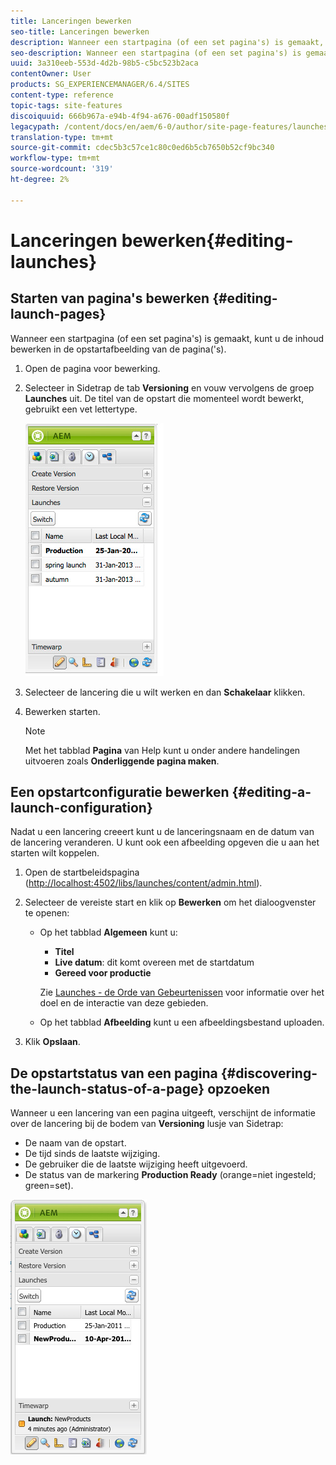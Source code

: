 ```yaml
---
title: Lanceringen bewerken
seo-title: Lanceringen bewerken
description: Wanneer een startpagina (of een set pagina's) is gemaakt, kunt u de inhoud bewerken in de opstartafbeelding van de pagina('s).
seo-description: Wanneer een startpagina (of een set pagina's) is gemaakt, kunt u de inhoud bewerken in de opstartafbeelding van de pagina('s).
uuid: 3a310eeb-553d-4d2b-98b5-c5bc523b2aca
contentOwner: User
products: SG_EXPERIENCEMANAGER/6.4/SITES
content-type: reference
topic-tags: site-features
discoiquuid: 666b967a-e94b-4f94-a676-00adf150580f
legacypath: /content/docs/en/aem/6-0/author/site-page-features/launches
translation-type: tm+mt
source-git-commit: cdec5b3c57ce1c80c0ed6b5cb7650b52cf9bc340
workflow-type: tm+mt
source-wordcount: '319'
ht-degree: 2%

---
```



# Lanceringen bewerken{#editing-launches}

## Starten van pagina&#39;s bewerken {#editing-launch-pages}

Wanneer een startpagina (of een set pagina&#39;s) is gemaakt, kunt u de inhoud bewerken in de opstartafbeelding van de pagina(&#39;s).

1. Open de pagina voor bewerking.
1. Selecteer in Sidetrap de tab **Versioning** en vouw vervolgens de groep **Launches** uit. De titel van de opstart die momenteel wordt bewerkt, gebruikt een vet lettertype.

   ![chlimage_1-13](assets/chlimage_1-13.jpeg)

1. Selecteer de lancering die u wilt werken en dan **Schakelaar** klikken.
1. Bewerken starten.

   >[!NOTE]
   >
   >Met het tabblad **Pagina** van Help kunt u onder andere handelingen uitvoeren zoals **Onderliggende pagina maken**.

## Een opstartconfiguratie bewerken {#editing-a-launch-configuration}

Nadat u een lancering creeert kunt u de lanceringsnaam en de datum van de lancering veranderen. U kunt ook een afbeelding opgeven die u aan het starten wilt koppelen.

1. Open de startbeleidspagina ([http://localhost:4502/libs/launches/content/admin.html](http://localhost:4502/libs/launches/content/admin.html)).

1. Selecteer de vereiste start en klik op **Bewerken** om het dialoogvenster te openen:

   * Op het tabblad **Algemeen** kunt u:

      * **Titel**
      * **Live datum**: dit komt overeen met de startdatum
      * **Gereed voor productie**

      Zie [Launches - de Orde van Gebeurtenissen](/help/sites-authoring/launches.md#launches-the-order-of-events) voor informatie over het doel en de interactie van deze gebieden.

   * Op het tabblad **Afbeelding** kunt u een afbeeldingsbestand uploaden.


1. Klik **Opslaan**.

## De opstartstatus van een pagina {#discovering-the-launch-status-of-a-page} opzoeken

Wanneer u een lancering van een pagina uitgeeft, verschijnt de informatie over de lancering bij de bodem van **Versioning** lusje van Sidetrap:

* De naam van de opstart.
* De tijd sinds de laatste wijziging.
* De gebruiker die de laatste wijziging heeft uitgevoerd.
* De status van de markering **Production Ready** (orange=niet ingesteld; green=set).

![chlimage_1-186](assets/chlimage_1-186.png)


